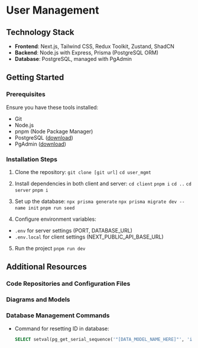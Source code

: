 # User Management

## Technology Stack

- **Frontend**: Next.js, Tailwind CSS, Redux Toolkit, Zustand, ShadCN
- **Backend**: Node.js with Express, Prisma (PostgreSQL ORM)
- **Database**: PostgreSQL, managed with PgAdmin

## Getting Started

### Prerequisites

Ensure you have these tools installed:

- Git
- Node.js
- pnpm (Node Package Manager)
- PostgreSQL ([download](https://www.postgresql.org/download/))
- PgAdmin ([download](https://www.pgadmin.org/download/))

### Installation Steps

1. Clone the repository:
   `git clone [git url]`
   `cd user_mgmt`

2. Install dependencies in both client and server:
   `cd client`
   `pnpm i`
   `cd ..`
   `cd server`
   `pnpm i`

3. Set up the database:
   `npx prisma generate`
   `npx prisma migrate dev --name init`
   `pnpm run seed`

4. Configure environment variables:

- `.env` for server settings (PORT, DATABASE_URL)
- `.env.local` for client settings (NEXT_PUBLIC_API_BASE_URL)

5. Run the project
   `pnpm run dev`

## Additional Resources

### Code Repositories and Configuration Files



### Diagrams and Models



### Database Management Commands

- Command for resetting ID in database:
  ```sql
  SELECT setval(pg_get_serial_sequence('"[DATA_MODEL_NAME_HERE]"', 'id'), coalesce(max(id)+1, 1), false) FROM "[DATA_MODEL_NAME_HERE]";
  ```
